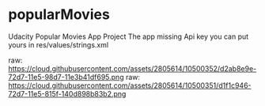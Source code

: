 # popularMovies
Udacity Popular Movies App Project 
The app missing Api key you can put yours in res/values/strings.xml



raw: https://cloud.githubusercontent.com/assets/2805614/10500352/d2ab8e9e-72d7-11e5-98d7-11e3b41df695.png
raw: https://cloud.githubusercontent.com/assets/2805614/10500351/d1f1c946-72d7-11e5-815f-140d898b83b2.png
